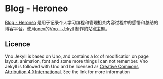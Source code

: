 # Blog - Heroneo

[Blog - Heroneo](https://heroneo.github.io) 是用于记录个人学习编程和管理相关内容过程中的感悟和总结的博客平台。使用[onev](http://onevcat.com)的[Vno - Jekyll](http://vno.onevcat.com) 制作的站点主题。

## Licence

Vno Jekyll is based on Uno, and contains a lot of modification on page layout, animation, font and some more things I can not remember. Vno Jekyll is followed with Uno and be licensed as [Creative Commons Attribution 4.0 International](http://creativecommons.org/licenses/by/4.0/). See the link for more information.
